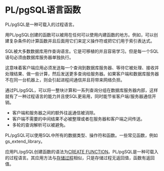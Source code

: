 # PL/pgSQL语言函数<a name="ZH-CN_TOPIC_0245374598"></a>

PL/pgSQL是一种可载入的过程语言。

用PL/pgSQL创建的函数可以被用在任何可以使用内建函数的地方。例如，可以创建复杂条件的计算函数并且后面用它们来定义操作符或把它们用于索引表达式。

SQL被大多数数据库用作查询语言。它是可移植的并且容易学习。但是每一个SQL语句必须由数据库服务器单独执行。

这意味着客户端应用必须发送每一个查询到数据库服务器、等待它被处理、接收并处理结果、做一些计算，然后发送更多查询给服务器。如果客户端和数据库服务器不在同一台机器上，则会引起进程间通信并且将带来网络负担。

通过PL/pgSQL，可以将一整块计算和一系列查询分组在数据库服务器内部，这样就有了一种过程语言的能力并且使SQL更易用，同时能节省客户端/服务器通信开销。

-   客户端和服务器之间的额外往返通信被消除。
-   客户端不需要的中间结果不必被整理或者在服务器和客户端之间传送。
-   多轮的查询解析可以被避免。

PL/pgSQL可以使用SQL中所有的数据类型、操作符和函数。一些常见函数，例如gs_extend_library。

应用PL/pgSQL创建函数的语法为[CREATE FUNCTION](CREATE-FUNCTION.md)。PL/pgSQL是一种可载入的过程语言。其应用方法与[存储过程](存储过程.md)相似，只是存储过程无返回值，函数有返回值。

